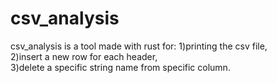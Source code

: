 # csv_analysis
csv_analysis is a tool made with rust for:
    1)printing the csv file,    
    2)insert a new row for each header,    
    3)delete a specific string name from specific column.
